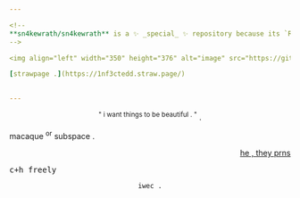 ```yaml
---

<!--
**sn4kewrath/sn4kewrath** is a ✨ _special_ ✨ repository because its `README.md` (this file) appears on your GitHub profile.
-->

<img align="left" width="350" height="376" alt="image" src="https://github.com/user-attachments/assets/84abb29d-6c70-4827-af35-138a7d5a512f" />

[strawpage .](https://1nf3ctedd.straw.page/) 

     
---
```


<p align="center"> <sup>" i want things to be beautiful . "</sup>
.
<p align="left"> macaque <sup>or</sup></sup> subspace .
<p align="right"> <ins>he , they prns</ins>
<p align="left"> <samp>c+h freely</samp>
<p align="center"><code>iwec .</code>
